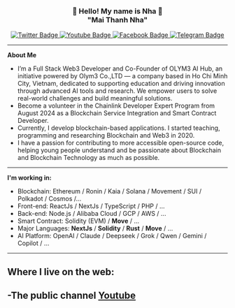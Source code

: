 <h3 align="center">👋   Hello! My name is Nha   👋 <br/> "Mai Thanh Nha" </h3>

<div id="badges" align="center">
  <a href="https://twitter.com/thanhnhaweb3">
    <img src="https://img.shields.io/badge/Twitter-green?style=for-the-badge&logo=twitter&logoColor=white" alt="Twitter Badge"/>
  </a>
  <a href="https://youtube.com/@thanhnhaweb3">
    <img src="https://img.shields.io/badge/YouTube-red?style=for-the-badge&logo=youtube&logoColor=white" alt="Youtube Badge"/>
  </a>
  <a href="https://facebook.com/thanhnhaweb3">
    <img src="https://img.shields.io/badge/Facebook-gray?style=for-the-badge&logo=facebook&logoColor=white" alt="Facebook Badge"/>
  </a>
  <a href="https://t.me/thanhnhaweb3">
    <img src="https://img.shields.io/badge/Telegram-yellow?style=for-the-badge&logo=telegram&logoColor=white" alt="Telegram Badge"/>
  </a>
  <br/>
</div>

---
**About Me**
- I’m a Full Stack Web3 Developer and Co-Founder of OLYM3 AI Hub, an initiative powered by Olym3 Co.,LTD — a company based in Ho Chi Minh City, Vietnam, dedicated to supporting education and driving innovation through advanced AI tools and research. We empower users to solve real-world challenges and build meaningful solutions.
- Become a volunteer in the Chainlink Developer Expert Program from August 2024 as a Blockchain Service Integration and Smart Contract Developer.
- Currently, I develop blockchain-based applications. I started teaching, programming and researching Blockchain and Web3 in 2020.
- I have a passion for contributing to more accessible open-source code, helping young people understand and be passionate about Blockchain and Blockchain Technology as much as possible.
---
**I'm working in:**
 - Blockchain: Ethereum / Ronin / Kaia / Solana / Movement / SUI / Polkadot / Cosmos /...
 - Front-end: ReactJs / NextJs / TypeScript / PHP / ...
 - Back-end: Node.js / Alibaba Cloud / GCP / AWS / ...
 - Smart Contract: Solidity (EVM) / **Move** / ...
 - Major Languages: **NextJs** / **Solidity** / **Rust** / **Move** / ...
 - AI Platform: OpenAI / Claude / Deepseek / Grok / Qwen / Gemini / Copilot / ...
---
Where I live on the web:
-----------------------
-The public channel <a href="https://youtube.com/@thanhnhaweb3">Youtube</a>
-----------------------

